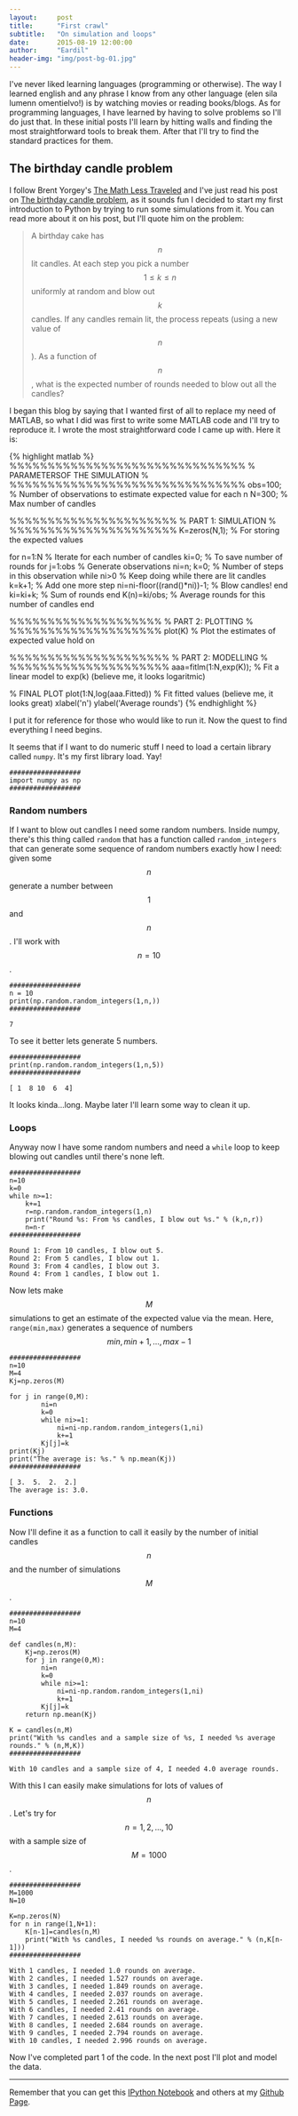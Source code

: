 ```yaml
---
layout:     post
title:      "First crawl"
subtitle:   "On simulation and loops"
date:       2015-08-19 12:00:00
author:     "Eardil"
header-img: "img/post-bg-01.jpg"
---
```

I've never liked learning languages (programming or otherwise). The way I learned english and any phrase I know from any other language (elen sila lumenn omentielvo!) is by watching movies or reading books/blogs. As for programming languages, I have learned by having to solve problems so I'll do just that. In these initial posts I'll learn by hitting walls and finding the most straightforward tools to break them. After that I'll try to find the standard practices for them.

## The birthday candle problem
I follow Brent Yorgey's [The Math Less Traveled](http://mathlesstraveled.com/) and I've just read his post on [The birthday candle problem](http://mathlesstraveled.com/2015/08/07/the-birthday-candle-problem/), as it sounds fun I decided to start my first introduction to Python by trying to run some simulations from it. You can read more about it on his post, but I'll quote him on the problem:

>A birthday cake has $$n$$ lit candles. At each step you pick a number $$1 \leq k \leq n$$ uniformly at random and blow out $$k$$ candles. If any candles remain lit, the process repeats (using a new value of $$n$$). As a function of $$n$$, what is the expected number of rounds needed to blow out all the candles?

I began this blog by saying that I wanted first of all to replace my need of MATLAB, so what I did was first to write some MATLAB code and I'll try to reproduce it. I wrote the most straightforward code I came up with. Here it is:

{% highlight matlab %}
%%%%%%%%%%%%%%%%%%%%%%%%%%%%%%%
% PARAMETERSOF THE SIMULATION %
%%%%%%%%%%%%%%%%%%%%%%%%%%%%%%%
obs=100; % Number of observations to estimate expected value for each n
N=300; % Max number of candles


%%%%%%%%%%%%%%%%%%%%%%
% PART 1: SIMULATION %
%%%%%%%%%%%%%%%%%%%%%%
K=zeros(N,1); % For storing the expected values

for n=1:N % Iterate for each number of candles
    ki=0; % To save number of rounds
    for j=1:obs % Generate observations
        ni=n;
        k=0; % Number of steps in this observation
        while ni>0 % Keep doing while there are lit candles
            k=k+1; % Add one more step
            ni=ni-floor((rand()*ni))-1; % Blow candles!
        end
        ki=ki+k; % Sum of rounds
    end
    K(n)=ki/obs; % Average rounds for this number of candles
end

%%%%%%%%%%%%%%%%%%%%
% PART 2: PLOTTING %
%%%%%%%%%%%%%%%%%%%%
plot(K) % Plot the estimates of expected value
hold on

%%%%%%%%%%%%%%%%%%%%%
% PART 2: MODELLING %
%%%%%%%%%%%%%%%%%%%%%
aaa=fitlm(1:N,exp(K)); % Fit a linear model to exp(k) (believe me, it looks logaritmic)

% FINAL PLOT
plot(1:N,log(aaa.Fitted)) % Fit fitted values (believe me, it looks great)
xlabel('n')
ylabel('Average rounds')
{% endhighlight %}

I put it for reference for those who would like to run it. Now the quest to find everything I need begins.

It seems that if I want to do numeric stuff I need to load a certain library called `numpy`. It's my first library load. Yay!


    ##################
    import numpy as np
    ##################

### Random numbers
If I want to blow out candles I need some random numbers. Inside numpy, there's this thing called `random` that has a function called `random_integers` that can generate some sequence of random numbers exactly how I need: given some $$n$$ generate a number between $$1$$ and $$n$$. I'll work with $$n=10$$.


    ##################
    n = 10
    print(np.random.random_integers(1,n,))
    ##################

    7
    

To see it better lets generate 5 numbers.


    ##################
    print(np.random.random_integers(1,n,5))
    ##################

    [ 1  8 10  6  4]
    

It looks kinda...long. Maybe later I'll learn some way to clean it up.

### Loops
Anyway now I have some random numbers and need a `while` loop to keep blowing out candles until there's none left.


    ##################
    n=10
    k=0
    while n>=1:
        k+=1
        r=np.random.random_integers(1,n)
        print("Round %s: From %s candles, I blow out %s." % (k,n,r))
        n=n-r
    ##################

    Round 1: From 10 candles, I blow out 5.
    Round 2: From 5 candles, I blow out 1.
    Round 3: From 4 candles, I blow out 3.
    Round 4: From 1 candles, I blow out 1.
    

Now lets make $$M$$ simulations to get an estimate of the expected value via the mean. Here, `range(min,max)` generates a sequence of numbers $$min, min+1,\dots,max-1$$


    ##################
    n=10
    M=4
    Kj=np.zeros(M)
    
    for j in range(0,M):
            ni=n
            k=0
            while ni>=1:
                ni=ni-np.random.random_integers(1,ni)
                k+=1
            Kj[j]=k
    print(Kj)
    print("The average is: %s." % np.mean(Kj))
    ##################

    [ 3.  5.  2.  2.]
    The average is: 3.0.
    

### Functions
Now I'll define it as a function to call it easily by the number of initial candles $$n$$ and the number of simulations $$M$$.


    ##################
    n=10
    M=4
    
    def candles(n,M):
        Kj=np.zeros(M)
        for j in range(0,M):
            ni=n
            k=0
            while ni>=1:
                ni=ni-np.random.random_integers(1,ni)
                k+=1
            Kj[j]=k
        return np.mean(Kj)
    
    K = candles(n,M)
    print("With %s candles and a sample size of %s, I needed %s average rounds." % (n,M,K))
    ##################

    With 10 candles and a sample size of 4, I needed 4.0 average rounds.
    

With this I can easily make simulations for lots of values of $$n$$. Let's try for $$n=1,2,\dots,10$$ with a sample size of $$M=1000$$. 


    ##################
    M=1000
    N=10
    
    K=np.zeros(N)
    for n in range(1,N+1):
        K[n-1]=candles(n,M)
        print("With %s candles, I needed %s rounds on average." % (n,K[n-1]))
    ##################

    With 1 candles, I needed 1.0 rounds on average.
    With 2 candles, I needed 1.527 rounds on average.
    With 3 candles, I needed 1.849 rounds on average.
    With 4 candles, I needed 2.037 rounds on average.
    With 5 candles, I needed 2.261 rounds on average.
    With 6 candles, I needed 2.41 rounds on average.
    With 7 candles, I needed 2.613 rounds on average.
    With 8 candles, I needed 2.684 rounds on average.
    With 9 candles, I needed 2.794 rounds on average.
    With 10 candles, I needed 2.996 rounds on average.
    

Now I've completed part 1 of the code. In the next post I'll plot and model the data.

---

Remember that you can get this [IPython Notebook](https://github.com/eardil/Blog_Code/blob/master/2015-08-20-first-crawl/2015-08-20-first-crawl.ipynb) and others at my [Github Page](https://github.com/eardil).
